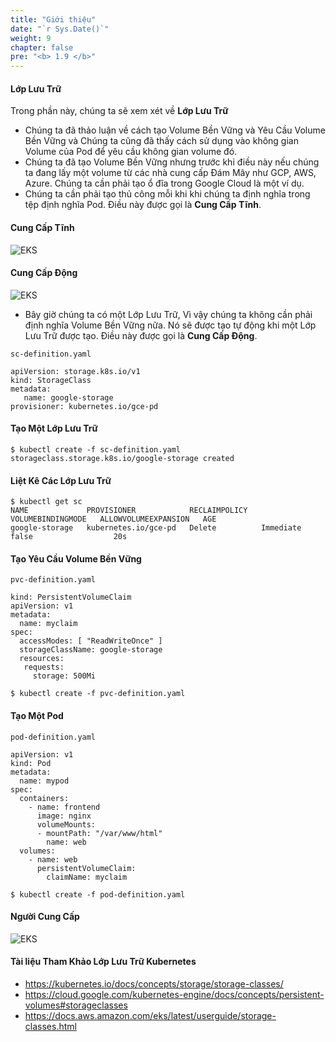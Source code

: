 ```yaml
---
title: "Giới thiệu"
date: "`r Sys.Date()`"
weight: 9
chapter: false
pre: "<b> 1.9 </b>"
---
```


#### Lớp Lưu Trữ

Trong phần này, chúng ta sẽ xem xét về **Lớp Lưu Trữ**

- Chúng ta đã thảo luận về cách tạo Volume Bền Vững và Yêu Cầu Volume Bền Vững và Chúng ta cũng đã thấy cách sử dụng vào không gian Volume của Pod để yêu cầu không gian volume đó.
- Chúng ta đã tạo Volume Bền Vững nhưng trước khi điều này nếu chúng ta đang lấy một volume từ các nhà cung cấp Đám Mây như GCP, AWS, Azure. Chúng ta cần phải tạo ổ đĩa trong Google Cloud là một ví dụ.
- Chúng ta cần phải tạo thủ công mỗi khi khi chúng ta định nghĩa trong tệp định nghĩa Pod. Điều này được gọi là **Cung Cấp Tĩnh**.

#### Cung Cấp Tĩnh

![EKS](/images/0005/00018.png?featherlight=false&width=90pc)

#### Cung Cấp Động

![EKS](/images/0005/00019.png?featherlight=false&width=90pc)

- Bây giờ chúng ta có một Lớp Lưu Trữ, Vì vậy chúng ta không cần phải định nghĩa Volume Bền Vững nữa. Nó sẽ được tạo tự động khi một Lớp Lưu Trữ được tạo. Điều này được gọi là **Cung Cấp Động**.

```
sc-definition.yaml

apiVersion: storage.k8s.io/v1
kind: StorageClass
metadata:
   name: google-storage
provisioner: kubernetes.io/gce-pd
```

#### Tạo Một Lớp Lưu Trữ

```
$ kubectl create -f sc-definition.yaml
storageclass.storage.k8s.io/google-storage created
```

#### Liệt Kê Các Lớp Lưu Trữ

```
$ kubectl get sc
NAME             PROVISIONER            RECLAIMPOLICY   VOLUMEBINDINGMODE   ALLOWVOLUMEEXPANSION   AGE
google-storage   kubernetes.io/gce-pd   Delete          Immediate           false                  20s
```

#### Tạo Yêu Cầu Volume Bền Vững

```
pvc-definition.yaml

kind: PersistentVolumeClaim
apiVersion: v1
metadata:
  name: myclaim
spec:
  accessModes: [ "ReadWriteOnce" ]
  storageClassName: google-storage       
  resources:
   requests:
     storage: 500Mi
```
```
$ kubectl create -f pvc-definition.yaml

```
#### Tạo Một Pod

```
pod-definition.yaml

apiVersion: v1
kind: Pod
metadata:
  name: mypod
spec:
  containers:
    - name: frontend
      image: nginx
      volumeMounts:
      - mountPath: "/var/www/html"
        name: web
  volumes:
    - name: web
      persistentVolumeClaim:
        claimName: myclaim
```
```
$ kubectl create -f pod-definition.yaml
```
#### Người Cung Cấp

![EKS](/images/0005/00020.png?featherlight=false&width=90pc)

#### Tài liệu Tham Khảo Lớp Lưu Trữ Kubernetes

- https://kubernetes.io/docs/concepts/storage/storage-classes/
- https://cloud.google.com/kubernetes-engine/docs/concepts/persistent-volumes#storageclasses
- https://docs.aws.amazon.com/eks/latest/userguide/storage-classes.html